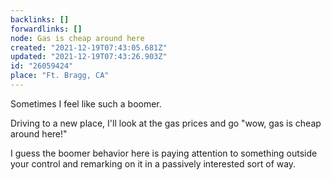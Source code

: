 ```yaml
---
backlinks: []
forwardlinks: []
node: Gas is cheap around here
created: "2021-12-19T07:43:05.681Z"
updated: "2021-12-19T07:43:26.903Z"
id: "26059424"
place: "Ft. Bragg, CA"
---
```


Sometimes I feel like such a boomer.

Driving to a new place, I'll look at the gas prices and go "wow, gas is cheap around here!"

I guess the boomer behavior here is paying attention to something outside your control and remarking on it in a passively interested sort of way.
